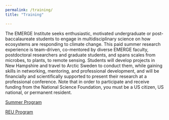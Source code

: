 ```yaml
---
permalink: /training/
title: "Training"

---
```


The EMERGE Institute seeks enthusiastic, motivated undergraduate or post-baccalaureate students to engage in multidisciplinary science on how ecosystems are responding to climate change. This paid summer research experience is team-driven, co-mentored by diverse EMERGE faculty, postdoctoral researchers and graduate students, and spans scales from microbes, to plants, to remote sensing. Students will develop projects in New Hampshire and travel to Arctic Sweden to conduct them, while gaining skills in networking, mentoring, and professional development, and will be financially and scientifically supported to present their research at a professional conference. Note that in order to participate and receive funding from the National Science Foundation, you must be a US citizen, US national, or permanent resident.


<a href="https://emerge-bii.github.io/summerprogram/" target="_blank" rel="noopener noreferrer">Summer Program</a>

<a href="https://emerge-bii.github.io/reu/" target="_blank" rel="noopener noreferrer">REU Program</a>
